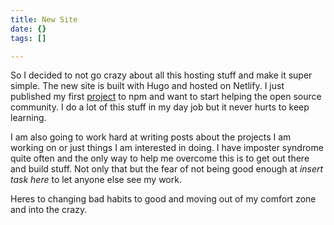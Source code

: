 ```yaml
---
title: New Site
date: {}
tags: []

---
```



So I decided to not go crazy about all this hosting stuff and make it super simple. The new site is built with Hugo and hosted on Netlify. I just published my first [project](https://www.npmjs.com/package/redirect-test) to npm and want to start helping the open source community. I do a lot of this stuff in my day job but it never hurts to keep learning.

I am also going to work hard at writing posts about the projects I am working on or just things I am interested in doing. I have imposter syndrome quite often and the only way to help me overcome this is to get out there and build stuff. Not only that but the fear of not being good enough at<insert task="" here="">&nbsp;<em>insert task here</em><insert task="" here="">&nbsp;to let anyone else see my work.</insert></insert>

Heres to changing bad habits to good and moving out of my comfort zone and into the crazy.